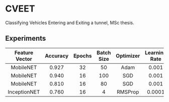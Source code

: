 # CVEET
Classifying Vehicles Entering and Exiting a tunnel, MSc thesis.

## Experiments

| Feature Vector  | Accuracy | Epochs | Batch Size | Optimizer | Learning Rate | Dropout | Label Smoothing | Regularization | Generator |
|:---------------:|:-----:|:--:|:--:|:----:|:-----:|:---:|:---:|:--------:|:------:|
|    MobileNET    | 0.927 | 32 | 50 | Adam | 0.001 | 0.2 | 0.2 | L1 0.001 | Custom |
|    MobileNET    | 0.940 | 16 | 100 | SGD | 0.001 | 0.1 | 0.1 | L1 0.001 | Less Data |
|    MobileNET    | 0.810 | 16 | 80 | SGD | 0.001 | 0.0 | 0.0 | L1 0.001 | Default |
|    InceptionNET    | 0.760 | 16 | 4 | RMSProp | 0.0001 | 0.1 | 0.1 | L2 0.0001 | Default |

</br>